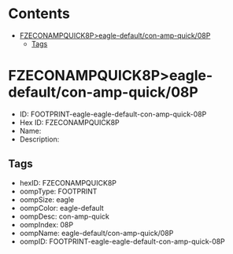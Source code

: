 



Contents
========

* [FZECONAMPQUICK8P>eagle-default/con-amp-quick/08P](#fzeconampquick8peagle-defaultcon-amp-quick08p)
	* [Tags](#tags)

# FZECONAMPQUICK8P>eagle-default/con-amp-quick/08P

- ID: FOOTPRINT-eagle-eagle-default-con-amp-quick-08P
- Hex ID: FZECONAMPQUICK8P
- Name: 
- Description: 

## Tags

- hexID: FZECONAMPQUICK8P
- oompType: FOOTPRINT
- oompSize: eagle
- oompColor: eagle-default
- oompDesc: con-amp-quick
- oompIndex: 08P
- oompName: eagle-default/con-amp-quick/08P
- oompID: FOOTPRINT-eagle-eagle-default-con-amp-quick-08P
